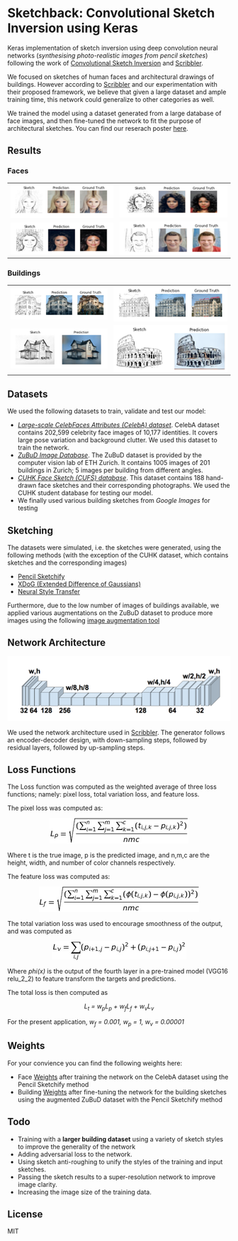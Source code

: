 # Sketchback: Convolutional Sketch Inversion using Keras
Keras implementation of sketch inversion using deep convolution neural networks (_synthesising photo-realistic images from pencil sketches_) following the work of [Convolutional Sketch Inversion][conv_paper] and [Scribbler][scribbler]. 

We focused on sketches of human faces and architectural drawings of buildings. However according to [Scribbler][scribbler] and our experimentation with their proposed framework, we believe that given a large dataset and ample training time, this network could generalize to other categories as well. 

We trained the model using a dataset generated from a large database of face images, and then fine-tuned the network to fit the purpose of architectural sketches. You can find our reserach poster [here][poster].

## Results
### Faces
<table>
<tr>
<td align="center"><img src="Examples/faces_1.png"></td>
<td align="center"><img src="Examples/faces_2.png"></td>
</tr>
<tr>
<td align="center"><img src="Examples/faces_3.png"></td>
<td align="center"><img src="Examples/faces_4.png"></td>
</tr>
</table>

### Buildings
<table>
<tr>
<td align="center"><img src="Examples/building_7.png"></td>
<td align="center"><img src="Examples/building_8.png"></td>
</tr>
<tr>
<td align="center"><img src="Examples/building_9.png"></td>
<td align="center"><img src="Examples/coliseum.png"></td>
</tr>
</table>

## Datasets
We used the following datasets to train, validate and test our model:
- [*Large-scale CelebFaces Attributes (CelebA) dataset*][celeba]. CelebA dataset contains 202,599 celebrity face images of 10,177 identities. It covers large pose variation and background clutter. We used this dataset to train the network.
- [*ZuBuD Image Database*][zubud]. The ZuBuD dataset is provided by the computer vision lab of ETH Zurich. It contains 1005 images of 201 buildings in Zurich; 5 images per building from different angles.
- [*CUHK Face Sketch (CUFS) database*][cuhk]. This dataset contains 188 hand-drawn face sketches and their corresponding photographs. We used the CUHK student database for testing our model.
- We finally used various building sketches from *Google Images* for testing

## Sketching
The datasets were simulated, i.e. the sketches were generated, using the following methods (with the exception of the CUHK dataset, which contains sketches and the corresponding images)
- [Pencil Sketchify][pencil]
- [XDoG (Extended Difference of Gaussians)][xdog] 
- [Neural Style Transfer][style_transfer]

Furthermore, due to the low number of images of buildings available, we applied various augmentations on the ZuBuD dataset to produce more images using the following [image augmentation tool][tool]

## Network Architecture 

<p align="center"><img src="Examples/scibbler_architecture.png"></p>

We used the network architecture used in [Scribbler][scribbler]. The generator follows an encoder-decoder design, with down-sampling steps, followed by residual layers, followed by up-sampling steps.

## Loss Functions 
The Loss function was computed as the weighted average of three loss functions; namely: pixel loss, total variation loss, and feature loss. 

The pixel loss was computed as:
<p align="center"><img src="Examples/pixel_loss.png"></p>
Where t is the true image, p is the predicted image, and n,m,c are the height, width, and number of color channels respectively.


The feature loss was computed as:
<p align="center"><img src="Examples/feature_loss.png"></p>


The total variation loss was used to encourage smoothness of the output, and was computed as
<p align="center"><img src="Examples/totalv_loss.png"></p>

Where *phi(x)* is the output of the fourth layer in a pre-trained model (VGG16 relu\_2\_2) to feature transform the targets and predictions.

The total loss is then computed as
<p align="center">
<i>L<sub>t</sub> = w<sub>p</sub>L<sub>p</sub> + w<sub>f</sub>L<sub>f</sub> + w<sub>v</sub>L<sub>v</sub></i>
</p>

For the present application, *w<sub>f</sub> = 0.001, w<sub>p</sub> = 1, w<sub>v</sub> = 0.00001*
## Weights
For your convience you can find the following weights here:
- Face [Weights][w1] after training the network on the CelebA dataset using the Pencil Sketchify method
- Building [Weights][w2] after fine-tuning the network for the building sketches using the augmented ZuBuD dataset with the Pencil Sketchify method

## Todo
- Training with a **larger building dataset** using a variety of sketch styles to improve the generality of the network
- Adding adversarial loss to the network.
- Using sketch anti-roughing to unify the styles of
the training and input sketches.
- Passing the sketch results to a super-resolution network to improve image clarity.
- Increasing the image size of the training data. 


License
----

MIT

[//]: # (These are reference links used in the body of this note and get stripped out when the markdown processor does its job. There is no need to format nicely because it shouldn't be seen. Thanks SO - http://stackoverflow.com/questions/4823468/store-comments-in-markdown-syntax)

[celeba]: <http://mmlab.ie.cuhk.edu.hk/projects/CelebA.html>
[zubud]: <http://www.vision.ee.ethz.ch/showroom/zubud/>
[cuhk]: <http://www.ee.cuhk.edu.hk/~jshao/CUHKcrowd_files/cuhk_crowd_dataset.htm>
[poster]: https://github.com/BKHMSI/architecture_sketch_inversion
[xdog]: <http://www.sciencedirect.com/science/article/pii/S009784931200043X>
[pencil]: <PencilSketch>
[style_transfer]: <https://github.com/titu1994/Neural-Style-Transfer>
[tool]: <https://codebox.net/pages/image-augmentation-with-python>
[conv_paper]: <https://arxiv.org/abs/1606.03073>
[scribbler]: <https://arxiv.org/abs/1612.00835>
[w1]: <https://drive.google.com/file/d/0B-HY3igdAAMNemRpZHc2SkVIV2s/view?usp=sharing>
[w2]: <https://drive.google.com/file/d/0B-HY3igdAAMNajljMGVObDJwOTA/view?usp=sharing>
